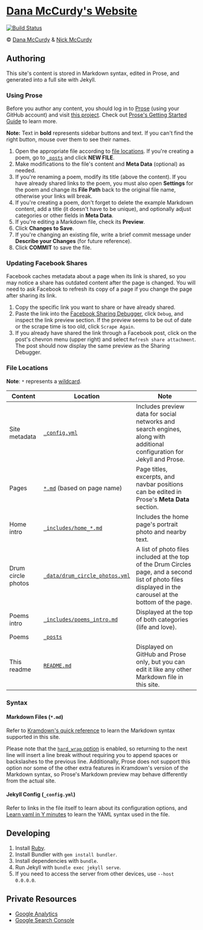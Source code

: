 # [Dana McCurdy's Website](https://danamccurdy.com)

[![Build Status](https://travis-ci.org/nickmccurdy/danamccurdy.com.svg?branch=master)](https://travis-ci.org/nickmccurdy/danamccurdy.com)

&copy; [Dana McCurdy](https://danamccurdy.com/) & [Nick McCurdy](http://nickmccurdy.com/)

## Authoring
This site's content is stored in Markdown syntax, edited in Prose, and generated into a full site with Jekyll.

### Using Prose
Before you author any content, you should log in to [Prose](http://prose.io/) (using your GitHub account) and visit [this project](http://prose.io/#danamcc/danamcc.github.io). Check out [Prose's Getting Started Guide](https://github.com/prose/prose/wiki/Getting-Started) to learn more.

**Note:** Text in **bold** represents sidebar buttons and text. If you can't find the right button, mouse over them to see their names.

1. Open the appropriate file according to [file locations](#file-locations). If you're creating a poem, go to [`_posts`](http://prose.io/#danamcc/danamcc.github.io/tree/master/_posts) and click **NEW FILE**.
2. Make modifications to the file's content and **Meta Data** (optional) as needed.
3. If you're renaming a poem, modify its title (above the content). If you have already shared links to the poem, you must also open **Settings** for the poem and change its **File Path** back to the original file name, otherwise your links will break.
4. If you're creating a poem, don't forget to delete the example Markdown content, add a title (it doesn't have to be unique), and optionally adjust categories or other fields in **Meta Data**.
5. If you're editing a Markdown file, check its **Preview**.
6. Click **Changes to Save**.
7. If you're changing an existing file, write a brief commit message under **Describe your Changes** (for future reference).
8. Click **COMMIT** to save the file.

### Updating Facebook Shares
Facebook caches metadata about a page when its link is shared, so you may notice a share has outdated content after the page is changed. You will need to ask Facebook to refresh its copy of a page if you change the page after sharing its link.

1. Copy the specific link you want to share or have already shared.
2. Paste the link into the [Facebook Sharing Debugger](https://developers.facebook.com/tools/debug/sharing/), click `Debug`, and inspect the link preview section. If the preview seems to be out of date or the scrape time is too old, click `Scrape Again`.
3. If you already have shared the link through a Facebook post, click on the post's chevron menu (upper right) and select `Refresh share attachment`. The post should now display the same preview as the Sharing Debugger.

### File Locations
**Note**: `*` represents a [wildcard](https://en.wikipedia.org/wiki/Wildcard_character).

| Content | Location | Note |
| --- | --- | --- |
| Site metadata | [`_config.yml`](_config.yml) | Includes preview data for social networks and search engines, along with additional configuration for Jekyll and Prose. |
| Pages | [`*.md`](.) (based on page name) | Page titles, excerpts, and navbar positions can be edited in Prose's **Meta Data** section. |
| Home intro | [`_includes/home_*.md`](_includes) | Includes the home page's portrait photo and nearby text. |
| Drum circle photos |  [`_data/drum_circle_photos.yml`](_data/drum_circle_photos.yml) | A list of photo files included at the top of the Drum Circles page, and a second list of photo files displayed in the carousel at the bottom of the page. |
| Poems intro | [`_includes/poems_intro.md`](includes/poems_intro.md) | Displayed at the top of both categories (life and love). |
| Poems | [`_posts`](_posts) |
| This readme | [`README.md`](README.md) | Displayed on GitHub and Prose only, but you can edit it like any other Markdown file in this site. |

### Syntax

#### Markdown Files (`*.md`)
Refer to [Kramdown's quick reference](https://kramdown.gettalong.org/quickref.html) to learn the Markdown syntax supported in this site.

Please note that the [`hard_wrap` option](https://kramdown.gettalong.org/options.html#option-hard-wrap) is enabled, so returning to the next line will insert a line break without requiring you to append spaces or backslashes to the previous line. Additionally, Prose does not support this option nor some of the other extra features in Kramdown's version of the Markdown syntax, so Prose's Markdown preview may behave differently from the actual site.

#### Jekyll Config (`_config.yml`)
Refer to links in the file itself to learn about its configuration options, and [Learn yaml in Y minutes](https://learnxinyminutes.com/docs/yaml/) to learn the YAML syntax used in the file.

## Developing
1. Install [Ruby](https://www.ruby-lang.org/).
2. Install Bundler with `gem install bundler`.
3. Install dependencies with `bundle`.
4. Run Jekyll with `bundle exec jekyll serve`.
5. If you need to access the server from other devices, use `--host 0.0.0.0`.

## Private Resources
- [Google Analytics](https://analytics.google.com/analytics/web/#report/defaultid/a51703743w83996550p87034958/)
- [Google Search Console](https://www.google.com/webmasters/tools/dashboard?siteUrl=http%3A%2F%2Fdanamccurdy.com%2F)
